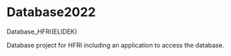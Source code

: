 # Database2022
Database_HFRI(ELIDEK)

Database project for HFRI including an application to access the database.
